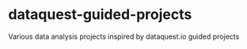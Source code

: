 # dataquest-guided-projects
Various data analysis projects inspired by dataquest.io guided projects
